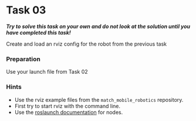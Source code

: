# Task 03

***Try to solve this task on your own and do not look at the solution until you have completed this task!***

Create and load an rviz config for the robot from the previous task

### Preparation

Use your launch file from Task 02

### Hints

- Use the rviz example files from the `match_mobile_robotics` repository.
- First try to start rviz with the command line.
- Use the [roslaunch documentation](http://wiki.ros.org/roslaunch/XML/node "roslaunch documentation") for nodes.
